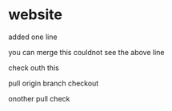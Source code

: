# website
added one line

you can merge this
couldnot see the above line

check outh this

pull origin branch checkout

onother pull check

